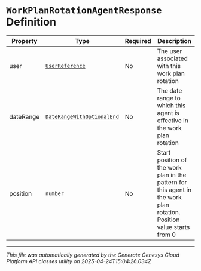 # `WorkPlanRotationAgentResponse` Definition

| Property | Type | Required | Description |
|----------|------|----------|-------------|
| user | [`UserReference`](userreference-definition.md) | No | The user associated with this work plan rotation |
| dateRange | [`DateRangeWithOptionalEnd`](daterangewithoptionalend-definition.md) | No | The date range to which this agent is effective in the work plan rotation |
| position | `number` | No | Start position of the work plan in the pattern for this agent in the work plan rotation. Position value starts from 0 |

---

*This file was automatically generated by the Generate Genesys Cloud Platform API classes utility on 2025-04-24T15:04:26.034Z*